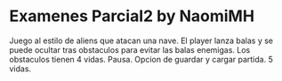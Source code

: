 # Examenes Parcial2 by NaomiMH

Juego al estilo de aliens que atacan una nave. El player lanza balas y se puede ocultar tras obstaculos para evitar las balas enemigas. Los obstaculos tienen 4 vidas. Pausa. Opcion de guardar y cargar partida. 5 vidas.
